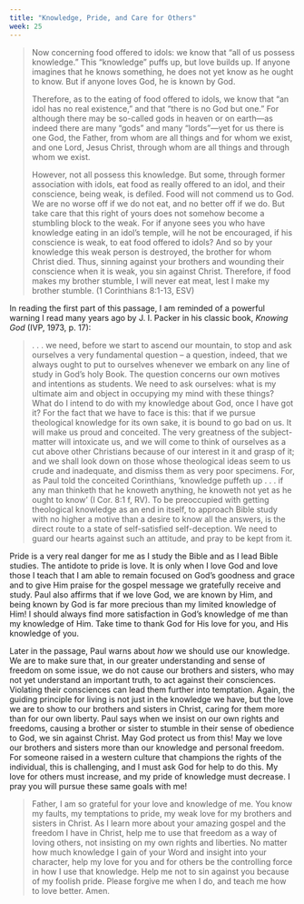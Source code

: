 ```yaml
---
title: "Knowledge, Pride, and Care for Others"
week: 25
---
```


> Now concerning food offered to idols: we know that “all of us possess
> knowledge.” This “knowledge” puffs up, but love builds up. If anyone
> imagines that he knows something, he does not yet know as he ought to
> know. But if anyone loves God, he is known by God.
>
> Therefore, as to the eating of food offered to idols, we know that
> “an idol has no real existence,” and that “there is no God but one.”
> For although there may be so-called gods in heaven or on earth—as
> indeed there are many “gods” and many “lords”—yet for us there is one
> God, the Father, from whom are all things and for whom we exist, and
> one Lord, Jesus Christ, through whom are all things and through whom
> we exist.
>
> However, not all possess this knowledge. But some, through former
> association with idols, eat food as really offered to an idol, and
> their conscience, being weak, is defiled. Food will not commend us to
> God. We are no worse off if we do not eat, and no better off if we do.
> But take care that this right of yours does not somehow become a
> stumbling block to the weak. For if anyone sees you who have knowledge
> eating in an idol’s temple, will he not be encouraged, if his
> conscience is weak, to eat food offered to idols? And so by your
> knowledge this weak person is destroyed, the brother for whom Christ
> died. Thus, sinning against your brothers and wounding their
> conscience when it is weak, you sin against Christ. Therefore, if food
> makes my brother stumble, I will never eat meat, lest I make my
> brother stumble. (1 Corinthians 8:1-13, ESV)

In reading the first part of this passage, I am reminded of a
powerful warning I read many years ago by J. I. Packer in his classic
book, *Knowing God* (IVP, 1973, p. 17):

> . . . we need, before we start to ascend our mountain, to stop and
> ask ourselves a very fundamental question – a question, indeed, that
> we always ought to put to ourselves whenever we embark on any line of
> study in God’s holy Book. The question concerns our own motives and
> intentions as students. We need to ask ourselves: what is my ultimate
> aim and object in occupying my mind with these things? What do I
> intend to do with my knowledge about God, once I have got it? For
> the fact that we have to face is this: that if we pursue theological
> knowledge for its own sake, it is bound to go bad on us. It will make
> us proud and conceited. The very greatness of the subject-matter will
> intoxicate us, and we will come to think of ourselves as a cut above
> other Christians because of our interest in it and grasp of it; and we
> shall look down on those whose theological ideas seem to us crude and
> inadequate, and dismiss them as very poor specimens. For, as Paul told
> the conceited Corinthians, ‘knowledge puffeth up . . . if any man
> thinketh that he knoweth anything, he knoweth not yet as he ought to
> know’ (I Cor. 8:1 f, RV). To be preoccupied with getting theological
> knowledge as an end in itself, to approach Bible study with no higher
> a motive than a desire to know all the answers, is the direct route to
> a state of self-satisfied self-deception. We need to guard our hearts
> against such an attitude, and pray to be kept from it.

Pride is a very real danger for me as I study the Bible and as I lead
Bible studies. The antidote to pride is love. It is only when I love God
and love those I teach that I am able to remain focused on God’s
goodness and grace and to give Him praise for the gospel message we
gratefully receive and study. Paul also affirms that if we love God, we
are known by Him, and being known by God is far more precious than my
limited knowledge of Him! I should always find more satisfaction in
God’s knowledge of me than my knowledge of Him. Take time to thank God
for His love for you, and His knowledge of you.

Later in the passage, Paul warns about *how* we should use our
knowledge. We are to make sure that, in our greater understanding and
sense of freedom on some issue, we do not cause our brothers and
sisters, who may not yet understand an important truth, to act against
their consciences. Violating their consciences can lead them further
into temptation. Again, the guiding principle for living is not just in
the knowledge we have, but the love we are to show to our brothers and
sisters in Christ, caring for them more than for our own liberty. Paul
says when we insist on our own rights and freedoms, causing a brother or
sister to stumble in their sense of obedience to God, we sin against
Christ. May God protect us from this! May we love our brothers and
sisters more than our knowledge and personal freedom. For someone raised
in a western culture that champions the rights of the individual, this
is challenging, and I must ask God for help to do this. My love for
others must increase, and my pride of knowledge must decrease. I pray
you will pursue these same goals with me!

> Father, I am so grateful for your love and knowledge of me. You know
> my faults, my temptations to pride, my weak love for my brothers and
> sisters in Christ. As I learn more about your amazing gospel and the
> freedom I have in Christ, help me to use that freedom as a way of
> loving others, not insisting on my own rights and liberties. No matter
> how much knowledge I gain of your Word and insight into your
> character, help my love for you and for others be the controlling
> force in how I use that knowledge. Help me not to sin against you
> because of my foolish pride. Please forgive me when I do, and teach me
> how to love better. Amen.
